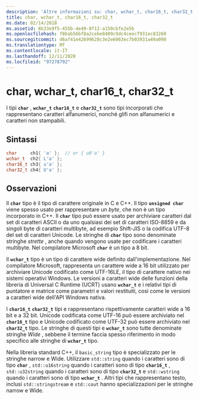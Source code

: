 ```yaml
---
description: 'Altre informazioni su: char, wchar_t, char16_t, char32_t'
title: char, wchar_t, char16_t, char32_t
ms.date: 02/14/2018
ms.assetid: 6b33e9f5-455b-4e49-8f12-a150cbfe2e5b
ms.openlocfilehash: f8bab56bf8a2cebe8409c9dc4ceecf931ec83260
ms.sourcegitcommit: d6af41e42699628c3e2e6063ec7b03931a49a098
ms.translationtype: MT
ms.contentlocale: it-IT
ms.lasthandoff: 12/11/2020
ms.locfileid: "97278792"
---
```

# <a name="char-wchar_t-char16_t-char32_t"></a>char, wchar_t, char16_t, char32_t

I tipi **`char`** , **`wchar_t`** **`char16_t`** e **`char32_t`** sono tipi incorporati che rappresentano caratteri alfanumerici, nonché glifi non alfanumerici e caratteri non stampabili.

## <a name="syntax"></a>Sintassi

```cpp
char     ch1{ 'a' };  // or { u8'a' }
wchar_t  ch2{ L'a' };
char16_t ch3{ u'a' };
char32_t ch4{ U'a' };
```

## <a name="remarks"></a>Osservazioni

Il **`char`** tipo è il tipo di carattere originale in C e C++. Il tipo **`unsigned char`** viene spesso usato per rappresentare un *byte*, che non è un tipo incorporato in C++. Il **`char`** tipo può essere usato per archiviare caratteri dal set di caratteri ASCII o da uno qualsiasi dei set di caratteri ISO-8859 e da singoli byte di caratteri multibyte, ad esempio Shift-JIS o la codifica UTF-8 del set di caratteri Unicode. Le stringhe di **`char`** tipo sono denominate stringhe *strette* , anche quando vengono usate per codificare i caratteri multibyte. Nel compilatore Microsoft **`char`** è un tipo a 8 bit.

Il **`wchar_t`** tipo è un tipo di carattere wide definito dall'implementazione. Nel compilatore Microsoft, rappresenta un carattere wide a 16 bit utilizzato per archiviare Unicode codificato come UTF-16LE, il tipo di carattere nativo nei sistemi operativi Windows. Le versioni a caratteri wide delle funzioni della libreria di Universal C Runtime (UCRT) usano **`wchar_t`** e i relativi tipi di puntatore e matrice come parametri e valori restituiti, così come le versioni a caratteri wide dell'API Windows nativa.

I **`char16_t`** **`char32_t`** tipi e rappresentano rispettivamente caratteri wide a 16 bit e a 32 bit. Unicode codificata come UTF-16 può essere archiviato nel **`char16_t`** tipo e Unicode codificato come UTF-32 può essere archiviato nel **`char32_t`** tipo. Le stringhe di questi tipi e **`wchar_t`** sono tutte denominate stringhe *Wide* , sebbene il termine faccia spesso riferimento in modo specifico alle stringhe di **`wchar_t`** tipo.

Nella libreria standard C++, il `basic_string` tipo è specializzato per le stringhe narrow e Wide. Utilizzare `std::string` quando i caratteri sono di tipo **`char`** , `std::u16string` quando i caratteri sono di tipo **`char16_t`** , `std::u32string` quando i caratteri sono di tipo **`char32_t`** e `std::wstring` quando i caratteri sono di tipo **`wchar_t`** . Altri tipi che rappresentano testo, inclusi `std::stringstream` e `std::cout` hanno specializzazioni per le stringhe narrow e Wide.
